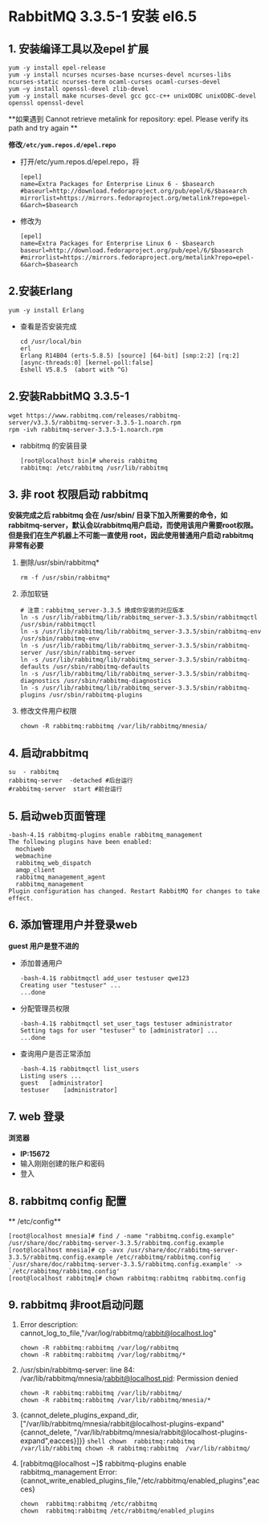 # RabbitMQ 3.3.5-1 安装 el6.5
## 1. 安装编译工具以及epel 扩展
``` shell
yum -y install epel-release
yum -y install ncurses ncurses-base ncurses-devel ncurses-libs ncurses-static ncurses-term ocaml-curses ocaml-curses-devel 
yum –y install openssl-devel zlib-devel 
yum -y install make ncurses-devel gcc gcc-c++ unixODBC unixODBC-devel openssl openssl-devel
```
**如果遇到 Cannot retrieve metalink for repository: epel. Please verify its path and try again **

**修改`/etc/yum.repos.d/epel.repo`**

- 打开/etc/yum.repos.d/epel.repo，将
    ``` repo
    [epel]
    name=Extra Packages for Enterprise Linux 6 - $basearch
    #baseurl=http://download.fedoraproject.org/pub/epel/6/$basearch
    mirrorlist=https://mirrors.fedoraproject.org/metalink?repo=epel-6&arch=$basearch
    ```
- 修改为
    ``` repo
    [epel]
    name=Extra Packages for Enterprise Linux 6 - $basearch
    baseurl=http://download.fedoraproject.org/pub/epel/6/$basearch
    #mirrorlist=https://mirrors.fedoraproject.org/metalink?repo=epel-6&arch=$basearch
    ```
## 2.安装Erlang
``` shell
yum -y install Erlang

```
- 查看是否安装完成
	``` shell
	cd /usr/local/bin
	erl
  Erlang R14B04 (erts-5.8.5) [source] [64-bit] [smp:2:2] [rq:2] 	[async-threads:0] [kernel-poll:false]
  Eshell V5.8.5  (abort with ^G)
	```
## 2.安装RabbitMQ 3.3.5-1
``` shell
wget https://www.rabbitmq.com/releases/rabbitmq-server/v3.3.5/rabbitmq-server-3.3.5-1.noarch.rpm
rpm -ivh rabbitmq-server-3.3.5-1.noarch.rpm
```
- rabbitmq 的安装目录
	``` shell
	[root@localhost bin]# whereis rabbitmq
	rabbitmq: /etc/rabbitmq /usr/lib/rabbitmq
	```
## 3. 非 root 权限启动 rabbitmq

**安装完成之后 rabbitmq 会在 /usr/sbin/ 目录下加入所需要的命令，如 rabbitmq-server，默认会以rabbitmq用户启动，而使用该用户需要root权限。但是我们在生产机器上不可能一直使用 root，因此使用普通用户启动 rabbitmq 非常有必要**

1. 删除/usr/sbin/rabbitmq*
	``` shell
	rm -f /usr/sbin/rabbitmq*
	```
2. 添加软链
	``` shell
	# 注意：rabbitmq_server-3.3.5 换成你安装的对应版本
    ln -s /usr/lib/rabbitmq/lib/rabbitmq_server-3.3.5/sbin/rabbitmqctl /usr/sbin/rabbitmqctl
    ln -s /usr/lib/rabbitmq/lib/rabbitmq_server-3.3.5/sbin/rabbitmq-env /usr/sbin/rabbitmq-env
    ln -s /usr/lib/rabbitmq/lib/rabbitmq_server-3.3.5/sbin/rabbitmq-server /usr/sbin/rabbitmq-server
    ln -s /usr/lib/rabbitmq/lib/rabbitmq_server-3.3.5/sbin/rabbitmq-defaults /usr/sbin/rabbitmq-defaults
    ln -s /usr/lib/rabbitmq/lib/rabbitmq_server-3.3.5/sbin/rabbitmq-diagnostics /usr/sbin/rabbitmq-diagnostics
    ln -s /usr/lib/rabbitmq/lib/rabbitmq_server-3.3.5/sbin/rabbitmq-plugins /usr/sbin/rabbitmq-plugins
	```
3. 修改文件用户权限
	``` shell
	chown -R rabbitmq:rabbitmq /var/lib/rabbitmq/mnesia/
	```
## 4. 启动rabbitmq
``` shell
su  - rabbitmq
rabbitmq-server  -detached #后台运行
#rabbitmq-server  start #前台运行
```
## 5. 启动web页面管理
``` shell
-bash-4.1$ rabbitmq-plugins enable rabbitmq_management
The following plugins have been enabled:
  mochiweb
  webmachine
  rabbitmq_web_dispatch
  amqp_client
  rabbitmq_management_agent
  rabbitmq_management
Plugin configuration has changed. Restart RabbitMQ for changes to take effect.
```
## 6. 添加管理用户并登录web
**guest 用户是登不进的**
- 添加普通用户
    ``` shell
    -bash-4.1$ rabbitmqctl add_user testuser qwe123
    Creating user "testuser" ...
    ...done
    ```
- 分配管理员权限
    ``` shell
    -bash-4.1$ rabbitmqctl set_user_tags testuser administrator
    Setting tags for user "testuser" to [administrator] ...
    ...done
    ```
- 查询用户是否正常添加
    ``` shell
    -bash-4.1$ rabbitmqctl list_users
    Listing users ...
    guest	[administrator]
    testuser	[administrator]
    ```

## 7. web 登录
**浏览器**
- **IP:15672** 
- 输入刚刚创建的账户和密码
- 登入

## 8. rabbitmq config 配置
** /etc/config**

``` shell
[root@localhost mnesia]# find / -name "rabbitmq.config.example"
/usr/share/doc/rabbitmq-server-3.3.5/rabbitmq.config.example
[root@localhost mnesia]# cp -avx /usr/share/doc/rabbitmq-server-3.3.5/rabbitmq.config.example /etc/rabbitmq/rabbitmq.config
`/usr/share/doc/rabbitmq-server-3.3.5/rabbitmq.config.example' -> `/etc/rabbitmq/rabbitmq.config'
[root@localhost rabbitmq]# chown rabbitmq:rabbitmq rabbitmq.config 
```

## 9. rabbitmq 非root启动问题

1. Error description: cannot_log_to_file,"/var/log/rabbitmq/rabbit@localhost.log"
    ``` shell
    chown -R rabbitmq:rabbitmq /var/log/rabbitmq
    chown -R rabbitmq:rabbitmq /var/log/rabbitmq/*
    ```
    
2. /usr/sbin/rabbitmq-server: line 84: /var/lib/rabbitmq/mnesia/rabbit@localhost.pid: Permission denied
    ``` shell
    chown -R rabbitmq:rabbitmq /var/lib/rabbitmq/
    chown -R rabbitmq:rabbitmq /var/lib/rabbitmq/mnesia/*
    ```
    
3.   {cannot_delete_plugins_expand_dir, ["/var/lib/rabbitmq/mnesia/rabbit@localhost-plugins-expand" {cannot_delete, "/var/lib/rabbitmq/mnesia/rabbit@localhost-plugins-expand",eacces}]}}
    ``` shell
    chown  rabbitmq:rabbitmq  /var/lib/rabbitmq
    chown -R rabbitmq:rabbitmq  /var/lib/rabbitmq/
    ```
    
4. [rabbitmq@localhost ~]$ rabbitmq-plugins enable rabbitmq_management Error: {cannot_write_enabled_plugins_file,"/etc/rabbitmq/enabled_plugins",eacces}
    ``` shell
    chown  rabbitmq:rabbitmq /etc/rabbitmq
    chown  rabbitmq:rabbitmq /etc/rabbitmq/enabled_plugins
    ```
   
     ​                      

